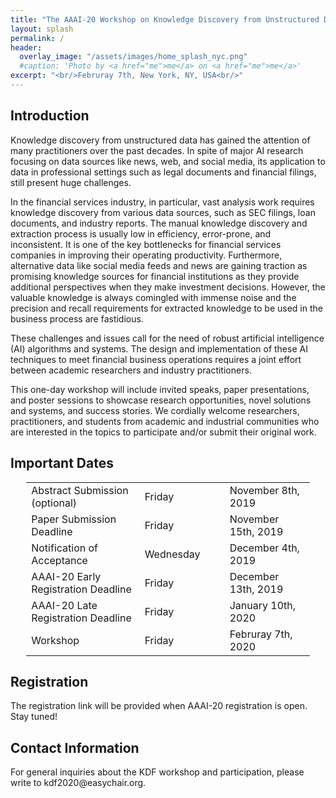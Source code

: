 ```yaml
---
title: "The AAAI-20 Workshop on Knowledge Discovery from Unstructured Data in Financial Services"
layout: splash
permalink: /
header:
  overlay_image: "/assets/images/home_splash_nyc.png"
  #caption: 'Photo by <a href="me">me</a> on <a href="me">me</a>'
excerpt: "<br/>Februray 7th, New York, NY, USA<br/>"
---
```


<h2>Introduction</h2>

Knowledge discovery from unstructured data has gained the attention of many practitioners over the past decades. In spite of major AI research focusing on data sources like news, web, and social media, its application to data in professional settings such as legal documents and financial filings, still present huge challenges.

In the financial services industry, in particular, vast analysis work requires knowledge discovery from various data sources, such as SEC filings, loan documents, and industry reports. The manual knowledge discovery and extraction process is usually low in efficiency, error-prone, and inconsistent. It is one of the key bottlenecks for financial services companies in improving their operating productivity. Furthermore, alternative data like social media feeds and news are gaining traction as promising knowledge sources for financial institutions as they provide additional perspectives when they make investment decisions. However, the valuable knowledge is always comingled with immense noise and the precision and recall requirements for extracted knowledge to be used in the business process are fastidious.

These challenges and issues call for the need of robust artificial intelligence (AI) algorithms and systems. The design and implementation of these AI techniques to meet financial business operations requires a joint effort between academic researchers and industry practitioners.

This one-day workshop will include invited speaks, paper presentations, and poster sessions to showcase research opportunities, novel solutions and systems, and success stories. We cordially welcome researchers, practitioners, and students from academic and industrial communities who are interested in the topics to participate and/or submit their original work.

<h2 id="dates">Important Dates</h2>
<center>
<table style="width: 90%">
    <tbody>
        <tr>
            <td style="width: 40%;">Abstract Submission (optional)</td>
            <td style="width: 30%;">Friday</td>
            <td>November 8th, 2019</td>
        </tr>
        <tr>
            <td>Paper Submission Deadline</td>
            <td>Friday</td>
            <td>November 15th, 2019</td>
        </tr>
        <tr>
            <td>Notification of Acceptance</td>
            <td>Wednesday</td>
            <td>December 4th, 2019</td>
        </tr>   
        <tr>
            <td>AAAI-20 Early Registration Deadline </td>
            <td>Friday</td>
            <td>December 13th, 2019</td>
        </tr>        
        <tr>
            <td>AAAI-20 Late Registration Deadline</td>
            <td>Friday</td>
            <td>January 10th, 2020</td>
        </tr>        
        <tr>
            <td>Workshop</td>
            <td>Friday</td>
            <td>Februray 7th, 2020</td>
        </tr>   
</tbody>
</table>
</center>

<h2 id='registration'>Registration</h2>
The registration link will be provided when AAAI-20 registration is open. Stay tuned!

<h2 id='contact'>Contact Information</h2>
For general inquiries about the KDF workshop and participation, please write to kdf2020@easychair.org.
